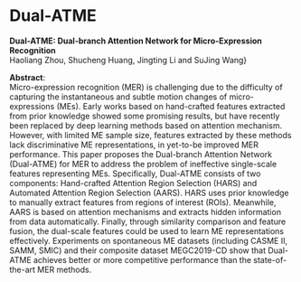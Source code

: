 # Dual-ATME


**Dual-ATME: Dual-branch Attention Network for Micro-Expression Recognition**<br>
Haoliang Zhou, Shucheng Huang, Jingting Li and SuJing Wang}<br>

**Abstract**: <br>
Micro-expression recognition (MER) is challenging due to the difficulty of capturing the instantaneous and subtle motion changes of micro-expressions (MEs). Early works based on hand-crafted features extracted from prior knowledge showed some promising results, but have recently been replaced by deep learning methods based on attention mechanism. However, with limited ME sample size, features extracted by these methods lack discriminative ME representations, in yet-to-be improved MER performance.      This paper proposes the Dual-branch Attention Network (Dual-ATME) for MER to address the problem of ineffective single-scale features representing MEs. Specifically, Dual-ATME consists of two components: Hand-crafted Attention Region Selection (HARS) and Automated Attention Region Selection (AARS). HARS uses prior knowledge to manually extract features from regions of interest (ROIs). Meanwhile, AARS is based on attention mechanisms and extracts hidden information from data automatically. Finally, through similarity comparison and feature fusion, the dual-scale features could be used to learn ME representations effectively. Experiments on spontaneous ME datasets (including CASME II, SAMM, SMIC) and their composite dataset MEGC2019-CD show that Dual-ATME achieves better or more competitive performance than the state-of-the-art MER methods.
